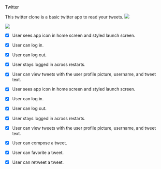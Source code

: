 Twitter

This twitter clone is a basic twitter app to read your tweets.
![](https://media.giphy.com/media/rA0PUtL8vxzMykCRt0/giphy.gif)

![](https://media.giphy.com/media/0srdmFpQEN0VOucFb7/giphy.gif)



- [x] User sees app icon in home screen and styled launch screen.

- [x] User can log in.

- [x] User can log out.

- [x] User stays logged in across restarts.

- [x] User can view tweets with the user profile picture, username, and tweet text.

- [x] User sees app icon in home screen and styled launch screen.

- [x] User can log in. 

- [x] User can log out. 

- [x] User stays logged in across restarts. 

- [x] User can view tweets with the user profile picture, username, and tweet text. 

- [x] User can compose a tweet. 

- [x] User can favorite a tweet. 

- [x] User can retweet a tweet. 
